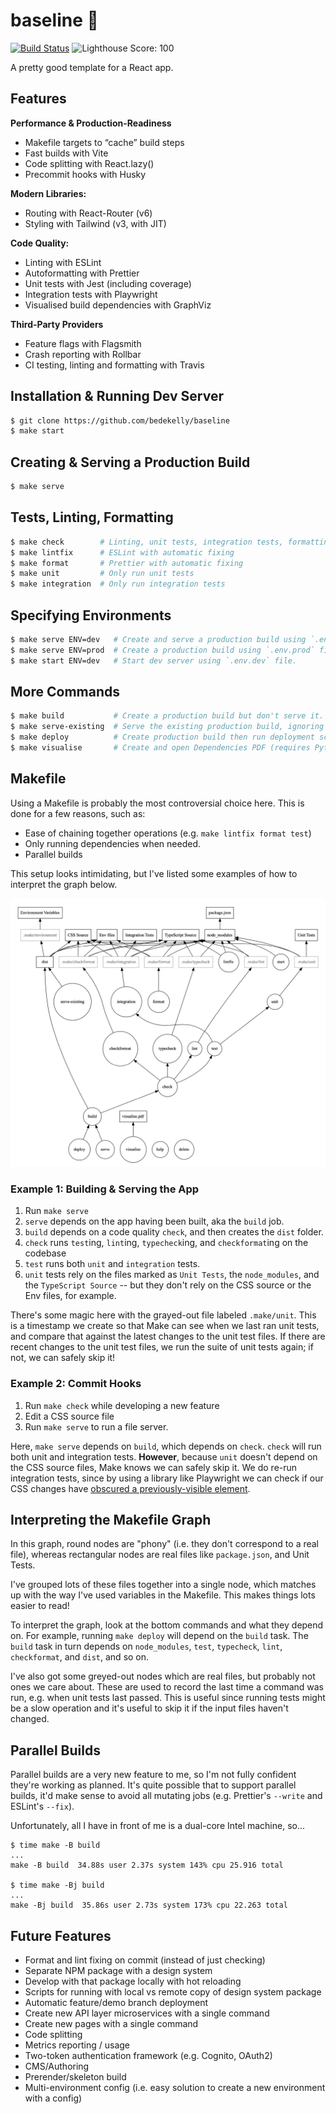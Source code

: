 # baseline 🏁

[![Build Status](https://app.travis-ci.com/bedekelly/baseline.svg?token=kgeEVrjr8Gq22pbFZQKn&branch=main)](https://app.travis-ci.com/bedekelly/baseline)
![Lighthouse Score: 100](https://img.shields.io/badge/Lighthouse%20Score-100-brightgreen)

A pretty good template for a React app.

## Features


**Performance & Production-Readiness**
- Makefile targets to “cache” build steps
- Fast builds with Vite
- Code splitting with React.lazy()
- Precommit hooks with Husky

**Modern Libraries:**
- Routing with React-Router (v6)
- Styling with Tailwind (v3, with JIT)

**Code Quality:**
- Linting with ESLint
- Autoformatting with Prettier
- Unit tests with Jest (including coverage)
- Integration tests with Playwright
- Visualised build dependencies with GraphViz

**Third-Party Providers**
- Feature flags with Flagsmith
- Crash reporting with Rollbar
- CI testing, linting and formatting with Travis


## Installation & Running Dev Server

```bash
$ git clone https://github.com/bedekelly/baseline
$ make start
```

## Creating & Serving a Production Build

```bash
$ make serve
```

## Tests, Linting, Formatting

```bash
$ make check        # Linting, unit tests, integration tests, formatting
$ make lintfix      # ESLint with automatic fixing
$ make format       # Prettier with automatic fixing
$ make unit         # Only run unit tests
$ make integration  # Only run integration tests
```

## Specifying Environments

```bash
$ make serve ENV=dev   # Create and serve a production build using `.env.dev` file.
$ make serve ENV=prod  # Create a production build using `.env.prod` file.
$ make start ENV=dev   # Start dev server using `.env.dev` file.
```

## More Commands

```bash
$ make build           # Create a production build but don't serve it.
$ make serve-existing  # Serve the existing production build, ignoring dependencies.
$ make deploy          # Create production build then run deployment script.
$ make visualise       # Create and open Dependencies PDF (requires Python and GraphViz).
```

## Makefile

Using a Makefile is probably the most controversial choice here. This is done for a
few reasons, such as:

- Ease of chaining together operations (e.g. `make lintfix format test`)
- Only running dependencies when needed.
- Parallel builds

This setup looks intimidating, but I've listed some examples of how to interpret the graph below.

![Big graph showing scary dependency tree](./Dependencies.png)

### Example 1: Building & Serving the App

1. Run `make serve`
2. `serve` depends on the app having been built, aka the `build` job.
3. `build` depends on a code quality `check`, and then creates the `dist` folder.
4. `check` runs `test`ing, `lint`ing, `typecheck`ing, and `checkformat`ing on the codebase
5. `test` runs both `unit` and `integration` tests.
6. `unit` tests rely on the files marked as `Unit Tests`, the `node_modules`, and the `TypeScript Source` -- but they don't rely on the CSS source or the Env files, for example.

There's some magic here with the grayed-out file labeled `.make/unit`. This is a timestamp we create so that Make can see when we last ran unit tests, and compare that against the latest changes to the unit test files. If there are recent changes to the unit test files, we run the suite of unit tests again; if not, we can safely skip it!

### Example 2: Commit Hooks

1. Run `make check` while developing a new feature
2. Edit a CSS source file
3. Run `make serve` to run a file server.

Here, `make serve` depends on `build`, which depends on `check`. `check` will run both unit and integration tests. **However**, because `unit` doesn't depend on the CSS source files, Make knows we can safely skip it. We do re-run integration tests, since by using a library like Playwright we can check if our CSS changes have [obscured a previously-visible element](https://playwright.dev/docs/actionability).

## Interpreting the Makefile Graph

In this graph, round nodes are "phony" (i.e. they don't correspond to a real file), whereas rectangular nodes are real files like `package.json`, and Unit Tests.

I've grouped lots of these files together into a single node, which matches up with the way I've used variables in the Makefile. This makes things lots easier to read!

To interpret the graph, look at the bottom commands and what they depend on.
For example, running `make deploy` will depend on the `build` task. The `build` task in turn depends on `node_modules`, `test`, `typecheck`, `lint`, `checkformat`, and `dist`, and so on.

I've also got some greyed-out nodes which are real files, but probably not ones we care about. These are used to record the last time a command was run, e.g. when unit
tests last passed. This is useful since running tests might be a slow operation and
it's useful to skip it if the input files haven't changed.

## Parallel Builds

Parallel builds are a very new feature to me, so I'm not fully confident they're working as planned. It's quite possible that to support parallel builds, it'd make sense to avoid all mutating jobs (e.g. Prettier's `--write` and ESLint's `--fix`).

Unfortunately, all I have in front of me is a dual-core Intel machine, so...

```
$ time make -B build
...
make -B build  34.88s user 2.37s system 143% cpu 25.916 total

$ time make -Bj build
...
make -Bj build  35.86s user 2.73s system 173% cpu 22.263 total
```

## Future Features

- Format and lint fixing on commit (instead of just checking)
- Separate NPM package with a design system
- Develop with that package locally with hot reloading
- Scripts for running with local vs remote copy of design system package
- Automatic feature/demo branch deployment
- Create new API layer microservices with a single command
- Create new pages with a single command
- Code splitting
- Metrics reporting / usage
- Two-token authentication framework (e.g. Cognito, OAuth2)
- CMS/Authoring
- Prerender/skeleton build
- Multi-environment config (i.e. easy solution to create a new environment with a config)
